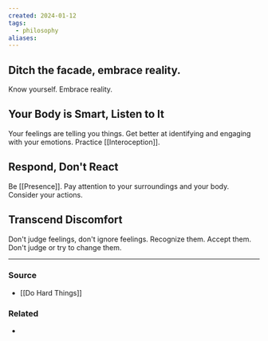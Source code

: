 ```yaml
---
created: 2024-01-12
tags:
  - philosophy
aliases:
---
```

## Ditch the facade, embrace reality.
Know yourself. Embrace reality. 

## Your Body is Smart, Listen to It
Your feelings are telling you things. Get better at identifying and engaging with your emotions. Practice [[Interoception]].

## Respond, Don't React
Be [[Presence]]. Pay attention to your surroundings and your body. Consider your actions. 

## Transcend Discomfort 
Don't judge feelings, don't ignore feelings. Recognize them. Accept them. Don't judge or try to change them. 

---
### Source
- [[Do Hard Things]]

### Related
- 